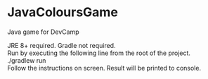 # JavaColoursGame
Java game for DevCamp  

JRE 8+ required. Gradle not required.  
Run by executing the following line from the root of the project.  
./gradlew run  
Follow the instructions on screen. Result will be printed to console.
